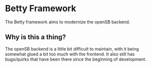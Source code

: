 # Betty Framework
The Betty framework aims to modernize the openSB backend.
## Why is this a thing?
The openSB backend is a little bit difficult to maintain, with it being somewhat glued a bit too much with the frontend. It also still has bugs/quirks that have been there since the beginning of development.